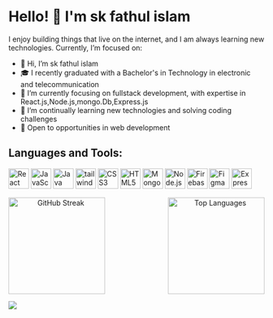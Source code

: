 # Hello! 👋 I'm sk fathul islam

I enjoy building things that live on the internet, and I am always learning new technologies. Currently, I’m focused on:

- 👋 Hi, I’m sk fathul islam
- 🎓 I recently graduated with a Bachelor's in Technology in electronic and telecommunication
- 👀 I’m currently focusing on fullstack development, with expertise in React.js,Node.js,mongo.Db,Express.js
- 🌱 I’m continually learning new technologies and solving coding challenges
- 💼 Open to opportunities in web development

## Languages and Tools:
<p align="left">
  <img src="https://cdn.jsdelivr.net/gh/devicons/devicon/icons/react/react-original.svg" alt="React" width="40" height="40"/>
  <img src="https://cdn.jsdelivr.net/gh/devicons/devicon/icons/javascript/javascript-original.svg" alt="JavaScript" width="40" height="40"/>
  <img src="https://cdn.jsdelivr.net/gh/devicons/devicon/icons/java/java-original.svg" alt="Java" width="40" height="40"/>
  <img src="https://www.vectorlogo.zone/logos/tailwindcss/tailwindcss-icon.svg" alt="tailwind" width="40" height="40"/> 
  <img src="https://cdn.jsdelivr.net/gh/devicons/devicon/icons/css3/css3-original.svg" alt="CSS3" width="40" height="40"/>
  <img src="https://cdn.jsdelivr.net/gh/devicons/devicon/icons/html5/html5-original.svg" alt="HTML5" width="40" height="40"/>
  <img src="https://cdn.jsdelivr.net/gh/devicons/devicon/icons/mongodb/mongodb-original.svg" alt="MongoDB" width="40" height="40"/>
  <img src="https://cdn.jsdelivr.net/gh/devicons/devicon/icons/nodejs/nodejs-original.svg" alt="Node.js" width="40" height="40"/>
  
  <img src="https://cdn.jsdelivr.net/gh/devicons/devicon/icons/firebase/firebase-plain.svg" alt="Firebase" width="40" height="40"/>
  <img src="https://cdn.jsdelivr.net/gh/devicons/devicon/icons/figma/figma-original.svg" alt="Figma" width="40" height="40"/>
  <img src="https://cdn.jsdelivr.net/gh/devicons/devicon/icons/express/express-original.svg" alt="Express.js" width="40" height="40" style="background-color:white"/>
</p>

<div style="display: flex; justify-content: space-between; align-items: center; text-align: center; gap: 15px;">
  <img src="https://github-readme-streak-stats.herokuapp.com?user=fathul51&theme=github-dark-blue&date_format=j%20M%5B%20Y%5D&card_width=480" alt="GitHub Streak" style="height: 190px;" />
  <img src="https://github-readme-stats.vercel.app/api/top-langs/?username=fathul51&layout=compact&bg_color=00000000&text_color=ffffff&card_width=310" alt="Top Languages" style="height: 190px;" />
</div>





![](https://komarev.com/ghpvc/?username=FATHUL51)
